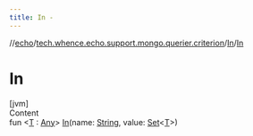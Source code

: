 ```yaml
---
title: In -
---
```

//[echo](../../index.md)/[tech.whence.echo.support.mongo.querier.criterion](../index.md)/[In](index.md)/[In](-in.md)



# In  
[jvm]  
Content  
fun <[T](index.md) : [Any](https://kotlinlang.org/api/latest/jvm/stdlib/kotlin/-any/index.html)> [In](-in.md)(name: [String](https://kotlinlang.org/api/latest/jvm/stdlib/kotlin/-string/index.html), value: [Set](https://kotlinlang.org/api/latest/jvm/stdlib/kotlin.collections/-set/index.html)<[T](index.md)>)  



